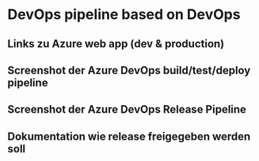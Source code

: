 # DevOps pipeline based on DevOps

## Links zu Azure web app (dev & production)

## Screenshot der Azure DevOps build/test/deploy pipeline

## Screenshot der Azure DevOps Release Pipeline

## Dokumentation wie release freigegeben werden soll




